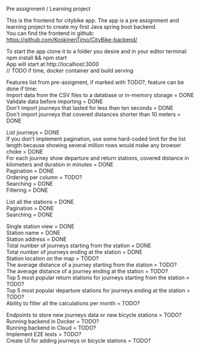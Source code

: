 Pre assignment / Learning project

This is the frontend for citybike app. The app is a pre assignment and learning project to create my first Java spring boot backend.  
You can find the frontend in github: https://github.com/KoskinenTimo/CityBike-backend/

To start the app clone it to a folder you desire and in your editor terminal: npm install && npm start  
App will start at http://localhost:3000  
// TODO if time, docker container and build serving

Features list from pre-assigment, if marked with TODO?, feature can be done if time:  
Import data from the CSV files to a database or in-memory storage = DONE  
Validate data before importing  = DONE  
Don't import journeys that lasted for less than ten seconds = DONE  
Don't import journeys that covered distances shorter than 10 meters = DONE  
  
List journeys = DONE  
  If you don't implement pagination, use some hard-coded limit for the list length because showing several million rows would make any browser choke = DONE  
  For each journey show departure and return stations, covered distance in kilometers and duration in minutes = DONE  
  Pagination = DONE  
  Ordering per column = TODO?  
  Searching = DONE  
  Filtering = DONE  

List all the stations = DONE    
    Pagination = DONE  
    Searching = DONE  

Single station view = DONE  
    Station name = DONE  
    Station address = DONE  
    Total number of journeys starting from the station = DONE  
    Total number of journeys ending at the station = DONE  
    Station location on the map = TODO?  
    The average distance of a journey starting from the station = TODO?  
    The average distance of a journey ending at the station = TODO?  
    Top 5 most popular return stations for journeys starting from the station = TODO?  
    Top 5 most popular departure stations for journeys ending at the station = TODO?  
    Ability to filter all the calculations per month = TODO?  

Endpoints to store new journeys data or new bicycle stations = TODO?  
Running backend in Docker = TODO?  
Running backend in Cloud = TODO?  
Implement E2E tests = TODO?  
Create UI for adding journeys or bicycle stations = TODO?  


